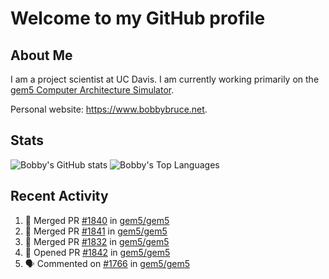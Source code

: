 # Welcome to my GitHub profile

## About Me

I am a project scientist at UC Davis. I am currently working primarily on the [gem5 Computer Architecture Simulator](https://github.com/gem5).

Personal website: <https://www.bobbybruce.net>.

## Stats

![Bobby's GitHub stats](https://github-readme-stats.vercel.app/api?username=bobbyrbruce&show_icons=true&theme=responsive&include_all_commits=true&count_private=true&show=reviews&disable_animations=true)
![Bobby's Top Languages ](https://github-readme-stats.vercel.app/api/top-langs/?username=bobbyrbruce&layout=compact&theme=responsive&count_private=true&langs_count=10&disable_animations=true)

## Recent Activity

<!--START_SECTION:activity-->
1. 🎉 Merged PR [#1840](https://github.com/gem5/gem5/pull/1840) in [gem5/gem5](https://github.com/gem5/gem5)
2. 🎉 Merged PR [#1841](https://github.com/gem5/gem5/pull/1841) in [gem5/gem5](https://github.com/gem5/gem5)
3. 🎉 Merged PR [#1832](https://github.com/gem5/gem5/pull/1832) in [gem5/gem5](https://github.com/gem5/gem5)
4. 💪 Opened PR [#1842](https://github.com/gem5/gem5/pull/1842) in [gem5/gem5](https://github.com/gem5/gem5)
5. 🗣 Commented on [#1766](https://github.com/gem5/gem5/pull/1766#issuecomment-2519113079) in [gem5/gem5](https://github.com/gem5/gem5)
<!--END_SECTION:activity-->
